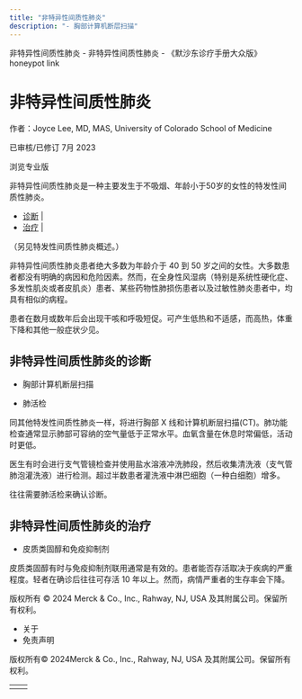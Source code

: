 ```yaml
---
title: "非特异性间质性肺炎"
description: "- 胸部计算机断层扫描"
---
```


﻿非特异性间质性肺炎 \- 非特异性间质性肺炎 \- 《默沙东诊疗手册大众版》 honeypot link

# 非特异性间质性肺炎

作者：Joyce Lee, MD, MAS, University of Colorado School of Medicine

已审核/已修订 7月 2023

浏览专业版

非特异性间质性肺炎是一种主要发生于不吸烟、年龄小于50岁的女性的特发性间质性肺炎。

- [诊断](#诊断_v9029769_zh) \|
- [治疗](#治疗_v14455034_zh) \|

（另见特发性间质性肺炎概述。）

非特异性间质性肺炎患者绝大多数为年龄介于 40 到 50 岁之间的女性。大多数患者都没有明确的病因和危险因素。然而，在全身性风湿病（特别是系统性硬化症、多发性肌炎或者皮肌炎）患者、某些药物性肺损伤患者以及过敏性肺炎患者中，均具有相似的病程。

患者在数月或数年后会出现干咳和呼吸短促。可产生低热和不适感，而高热，体重下降和其他一般症状少见。

## 非特异性间质性肺炎的诊断

- 胸部计算机断层扫描

- 肺活检


同其他特发性间质性肺炎一样，将进行胸部 X 线和计算机断层扫描(CT)。肺功能检查通常显示肺部可容纳的空气量低于正常水平。血氧含量在休息时常偏低，活动时更低。

医生有时会进行支气管镜检查并使用盐水溶液冲洗肺段，然后收集清洗液（支气管肺泡灌洗液）进行检测。超过半数患者灌洗液中淋巴细胞（一种白细胞）增多。

往往需要肺活检来确认诊断。

## 非特异性间质性肺炎的治疗

- 皮质类固醇和免疫抑制剂


皮质类固醇有时与免疫抑制剂联用通常是有效的。患者能否存活取决于疾病的严重程度。轻者在确诊后往往可存活 10 年以上。然而，病情严重者的生存率会下降。



版权所有 © 2024
Merck & Co., Inc., Rahway, NJ, USA 及其附属公司。保留所有权利。

- 关于
- 免责声明

版权所有© 2024Merck & Co., Inc., Rahway, NJ, USA 及其附属公司。保留所有权利。

|     |     |
| --- | --- |
|  |  |